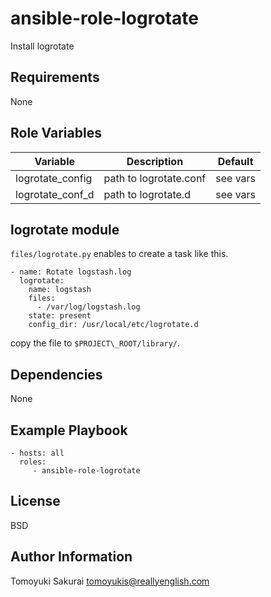 ansible-role-logrotate
=========

Install logrotate

Requirements
------------

None

Role Variables
--------------

|Variable|Description|Default|
|--------|-----------|-------|
| logrotate\_config  | path to logrotate.conf | see vars |
| logrotate\_conf\_d | path to logrotate.d    | see vars |

logrotate module
----------------

`files/logrotate.py` enables to create a task like this.

    - name: Rotate logstash.log
      logrotate:
        name: logstash
        files:
          - /var/log/logstash.log
        state: present
        config_dir: /usr/local/etc/logrotate.d

copy the file to `$PROJECT\_ROOT/library/`.

Dependencies
------------

None

Example Playbook
----------------

    - hosts: all
      roles:
         - ansible-role-logrotate

License
-------

BSD

Author Information
------------------

Tomoyuki Sakurai <tomoyukis@reallyenglish.com>
